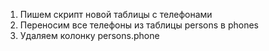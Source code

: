 
1. Пишем скрипт новой таблицы с телефонами
2. Переносим все телефоны из таблицы persons в phones
3. Удаляем колонку persons.phone 